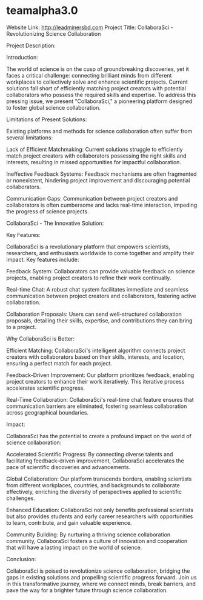 # teamalpha3.0
Website Link: http://leadminersbd.com
Project Title: CollaboraSci - Revolutionizing Science Collaboration

Project Description:

Introduction:

The world of science is on the cusp of groundbreaking discoveries, yet it faces a critical challenge: connecting brilliant minds from different workplaces to collectively solve and enhance scientific projects. Current solutions fall short of efficiently matching project creators with potential collaborators who possess the required skills and expertise. To address this pressing issue, we present "CollaboraSci," a pioneering platform designed to foster global science collaboration.

Limitations of Present Solutions:

Existing platforms and methods for science collaboration often suffer from several limitations:

Lack of Efficient Matchmaking: Current solutions struggle to efficiently match project creators with collaborators possessing the right skills and interests, resulting in missed opportunities for impactful collaboration.

Ineffective Feedback Systems: Feedback mechanisms are often fragmented or nonexistent, hindering project improvement and discouraging potential collaborators.

Communication Gaps: Communication between project creators and collaborators is often cumbersome and lacks real-time interaction, impeding the progress of science projects.

CollaboraSci - The Innovative Solution:

Key Features:

CollaboraSci is a revolutionary platform that empowers scientists, researchers, and enthusiasts worldwide to come together and amplify their impact. Key features include:

Feedback System: Collaborators can provide valuable feedback on science projects, enabling project creators to refine their work continually.

Real-time Chat: A robust chat system facilitates immediate and seamless communication between project creators and collaborators, fostering active collaboration.

Collaboration Proposals: Users can send well-structured collaboration proposals, detailing their skills, expertise, and contributions they can bring to a project.

Why CollaboraSci is Better:

Efficient Matching: CollaboraSci's intelligent algorithm connects project creators with collaborators based on their skills, interests, and location, ensuring a perfect match for each project.

Feedback-Driven Improvement: Our platform prioritizes feedback, enabling project creators to enhance their work iteratively. This iterative process accelerates scientific progress.

Real-Time Collaboration: CollaboraSci's real-time chat feature ensures that communication barriers are eliminated, fostering seamless collaboration across geographical boundaries.

Impact:

CollaboraSci has the potential to create a profound impact on the world of science collaboration:

Accelerated Scientific Progress: By connecting diverse talents and facilitating feedback-driven improvement, CollaboraSci accelerates the pace of scientific discoveries and advancements.

Global Collaboration: Our platform transcends borders, enabling scientists from different workplaces, countries, and backgrounds to collaborate effectively, enriching the diversity of perspectives applied to scientific challenges.

Enhanced Education: CollaboraSci not only benefits professional scientists but also provides students and early career researchers with opportunities to learn, contribute, and gain valuable experience.

Community Building: By nurturing a thriving science collaboration community, CollaboraSci fosters a culture of innovation and cooperation that will have a lasting impact on the world of science.

Conclusion:

CollaboraSci is poised to revolutionize science collaboration, bridging the gaps in existing solutions and propelling scientific progress forward. Join us in this transformative journey, where we connect minds, break barriers, and pave the way for a brighter future through science collaboration.
